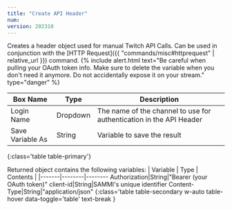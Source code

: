 ```yaml
---
title: "Create API Header"
num: 
version: 202310
---
```


Creates a header object used for manual Twitch API Calls.
Can be used in conjunction with the [HTTP Request]({{ "commands/misc#httprequest" | relative_url }}) command.
{% include alert.html text="Be careful when pulling your OAuth token info. Make sure to delete the variable when you don't need it anymore. Do not accidentally expose it on your stream." type="danger" %} 

| Box Name | Type | Description | 
|-------|--------|--------
Login Name | Dropdown |The name of the channel to use for authentication in the API Header
Save Variable As|String|Variable to save the result
{:class='table table-primary'}

Returned object contains the following variables:
| Variable | Type | Contents |
|-------|--------|--------
Authorization|String|"Bearer (your OAuth token)"
client-id|String|SAMMI's unique identifier
Content-Type|String|"application/json"
{:class='table table-secondary w-auto table-hover data-toggle='table' text-break }
